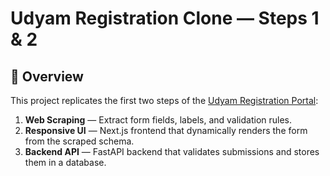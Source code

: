 # Udyam Registration Clone — Steps 1 & 2

## 📌 Overview
This project replicates the first two steps of the [Udyam Registration Portal](https://udyamregistration.gov.in/UdyamRegistration.aspx):

1. **Web Scraping** — Extract form fields, labels, and validation rules.
2. **Responsive UI** — Next.js frontend that dynamically renders the form from the scraped schema.
3. **Backend API** — FastAPI backend that validates submissions and stores them in a database.

